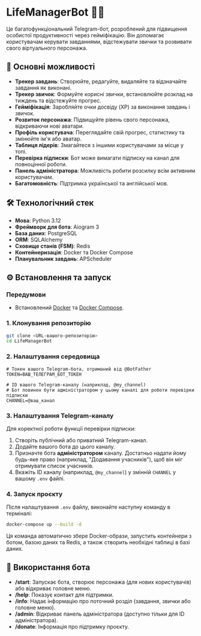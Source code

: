 # LifeManagerBot 🧠✨

Це багатофункціональний Telegram-бот, розроблений для підвищення особистої продуктивності через гейміфікацію. Він допомагає користувачам керувати завданнями, відстежувати звички та розвивати свого віртуального персонажа.

## 🚀 Основні можливості

- **Трекер завдань**: Створюйте, редагуйте, видаляйте та відзначайте завдання як виконані.
- **Трекер звичок**: Формуйте корисні звички, встановлюйте розклад на тиждень та відстежуйте прогрес.
- **Гейміфікація**: Заробляйте очки досвіду (XP) за виконання завдань і звичок.
- **Розвиток персонажа**: Підвищуйте рівень свого персонажа, відкриваючи нові аватари.
- **Профіль користувача**: Переглядайте свій прогрес, статистику та змінюйте ім'я або аватар.
- **Таблиця лідерів**: Змагайтеся з іншими користувачами за місце у топі.
- **Перевірка підписки**: Бот може вимагати підписку на канал для повноцінної роботи.
- **Панель адміністратора**: Можливість робити розсилку всім активним користувачам.
- **Багатомовність**: Підтримка української та англійської мов.

## 🛠️ Технологічний стек

- **Мова**: Python 3.12
- **Фреймворк для бота**: Aiogram 3
- **База даних**: PostgreSQL
- **ORM**: SQLAlchemy
- **Сховище станів (FSM)**: Redis
- **Контейнеризація**: Docker та Docker Compose
- **Планувальник завдань**: APScheduler

## ⚙️ Встановлення та запуск

### Передумови
- Встановлений [Docker](https://www.docker.com/get-started) та [Docker Compose](https://docs.docker.com/compose/install/).

### 1. Клонування репозиторію
```bash
git clone <URL-вашого-репозиторію>
cd LifeManagerBot
```

### 2. Налаштування середовища

```env
# Токен вашого Telegram-бота, отриманий від @BotFather
TOKEN=ВАШ_ТЕЛЕГРАМ_БОТ_ТОКЕН

# ID вашого Telegram-каналу (наприклад, @my_channel)
# Бот повинен бути адміністратором у цьому каналі для роботи перевірки підписки
CHANNEL=@ваш_канал

```

### 3. Налаштування Telegram-каналу

Для коректної роботи функції перевірки підписки:
1. Створіть публічний або приватний Telegram-канал.
2. Додайте вашого бота до цього каналу.
3. Призначте бота **адміністратором** каналу. Достатньо надати йому будь-яке право (наприклад, "Додавання учасників"), щоб він міг отримувати список учасників.
4. Вкажіть ID каналу (наприклад, `@my_channel`) у змінній `CHANNEL` у вашому `.env` файлі.

### 4. Запуск проєкту

Після налаштування `.env` файлу, виконайте наступну команду в терміналі:

```bash
docker-compose up --build -d
```
Ця команда автоматично збере Docker-образи, запустить контейнери з ботом, базою даних та Redis, а також створить необхідні таблиці в базі даних.

## 🤖 Використання бота

- **/start**: Запускає бота, створює персонажа (для нових користувачів) або відкриває головне меню.
- **/help**: Показує контакт для підтримки.
- **/info**: Надає інформацію про поточний розділ (завдання, звички або головне меню).
- **/admin**: Відкриває панель адміністратора (доступно тільки для ID адміністратора).
- **/donate**: Інформація про підтримку проєкту.
